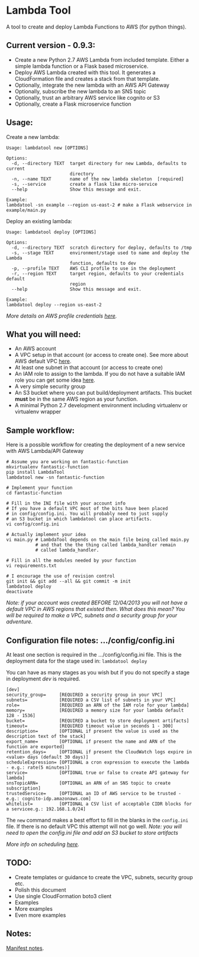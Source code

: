 # Lambda Tool
A tool to create and deploy Lambda Functions to AWS (for python things).


## Current version - 0.9.3:

* Create a new Python 2.7 AWS Lambda from included template. Either a simple lambda function or a Flask based microservice.
* Deploy AWS Lambda created with this tool. It generates a CloudFormation file and creates a stack from that template.
* Optionally, integrate the new lambda with an AWS API Gateway
* Optionally, subscribe the new lambda to an SNS topic
* Optionally, trust an arbitrary AWS service like cognito or S3
* Optionally, create a Flask microservice function

## Usage:
Create a new lambda:
```
Usage: lambdatool new [OPTIONS]

Options:
  -d, --directory TEXT  target directory for new Lambda, defaults to current
                        directory
  -n, --name TEXT       name of the new lambda skeleton  [required]
  -s, --service         create a flask like micro-service
  --help                Show this message and exit.

Example:
lambdatool -sn example --region us-east-2 # make a Flask webservice in example/main.py
```

Deploy an existing lambda:
```
Usage: lambdatool deploy [OPTIONS]

Options:
  -d, --directory TEXT  scratch directory for deploy, defaults to /tmp
  -s, --stage TEXT      environment/stage used to name and deploy the Lambda
                        function, defaults to dev
  -p, --profile TEXT    AWS CLI profile to use in the deployment
  -r, --region TEXT     target region, defaults to your credentials default
                        region
  --help                Show this message and exit.
  
Example:
lambdatool deploy --region us-east-2 
```
*More details on AWS profile credentials [here](http://docs.aws.amazon.com/cli/latest/userguide/cli-chap-getting-started.html).*


## What you will need:

* An AWS account
* A VPC setup in that account (or access to create one). See more about AWS default VPC [here](http://docs.aws.amazon.com/AmazonVPC/latest/UserGuide/default-vpc.html). 
* At least one subnet in that account (or access to create one)
* An IAM role to assign to the lambda. If you do not have a suitable IAM role you can get some idea [here](http://docs.aws.amazon.com/lambda/latest/dg/vpc-rds-create-iam-role.html).
* A very simple security group
* An S3 bucket where you can put build/deployment artifacts. This bucket **must** be in the same AWS region as your function.
* A minimal Python 2.7 development environment including virtualenv or virtualenv wrapper

## Sample workflow:

Here is a possible workflow for creating the deployment of a new service with AWS Lambda/API Gateway
```
# Assume you are working on fantastic-function
mkvirtualenv fantastic-function
pip install LambdaTool
lambdatool new -sn fantastic-function

# Implement your function
cd fantastic-function

# Fill in the INI file with your account info
# If you have a default VPC most of the bits have been placed
# in config/config.ini. You will probably need to just supply
# an S3 bucket in which lambdatool can place artifacts.
vi config/config.ini

# Actually implement your idea
vi main.py # LambdaTool depends on the main file being called main.py
           # and that the the thing called lambda_handler remain 
           # called lambda_handler.

# Fill in all the modules needed by your function
vi requirements.txt

# I encourage the use of revision control 
git init && git add --all && git commit -m init
lambdatool deploy
deactivate
```

*Note: if your account was created BEFORE 12/04/2013 you will not have a default VPC in AWS regions that existed then. What does this mean? You will be required to make a VPC, subnets and a security group for your adventure.*

## Configuration file notes: .../config/config.ini
At least one section is required in the .../config/config.ini file. This is the deployment data for the stage used in:
```lambdatool deploy```

You can have as many stages as you wish but if you do not specify a stage in deployment *dev* is required.

```
[dev]
security_group=     [REQUIRED a security group in your VPC]
subnets=            [REQUIRED a CSV list of subnets in your VPC]
role=               [REQUIRED an ARN of the IAM role for your lambda]
memory=             [REQUIRED a memory size for your lambda default 128 - 1536]
bucket=             [REQUIRED a bucket to store deployment artifacts]
timeout=            [REQUIRED timeout value in seconds 1 - 300]
description=        [OPTIONAL if present the value is used as the description text of the stack]
export_name=        [OPTIONAL if present the name and ARN of the function are exported]
retention_days=     [OPTIONAL if present the CloudWatch logs expire in <value> days (default 30 days)]
scheduleExpression= [OPTIONAL a cron expression to execute the lambda - e.g.: rate(5 minutes)]
service=            [OPTIONAL true or false to create API gateway for lambda]
snsTopicARN=        [OPTIONAL an ARN of an SNS topic to create subscription]
trustedService=     [OPTIONAL an ID of AWS service to be trusted - e.g.: cognito-idp.amazonaws.com]
whitelist=          [OPTIONAL a CSV list of acceptable CIDR blocks for a servicee.g.: 192.168.1.0/24]
```

The ```new``` command makes a best effort to fill in the blanks in the ```config.ini``` file. If there is no default VPC this attempt
will not go well. *Note: you will need to open the config.ini file and add an S3 bucket to store artifacts*

*More info on scheduling [here](http://docs.aws.amazon.com/lambda/latest/dg/tutorial-scheduled-events-schedule-expressions.html).*


## TODO:

* Create templates or guidance to create the VPC, subnets, security group etc.
* Polish this document
* Use single CloudFormation boto3 client
* Examples
* More examples
* Even more examples


## Notes:
[Manifest notes](http://python-packaging.readthedocs.io/en/latest/non-code-files.html "Title").
